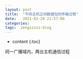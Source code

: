 ```yaml
---
layout: post
title:  "不同主机之间数据包的传输过程"
date:   2021-03-29 21:57:00
categories: 
tags:  zengzzzzz-blog
---
```


* content
{:toc}

同一广播域内，两台主机通信过程
